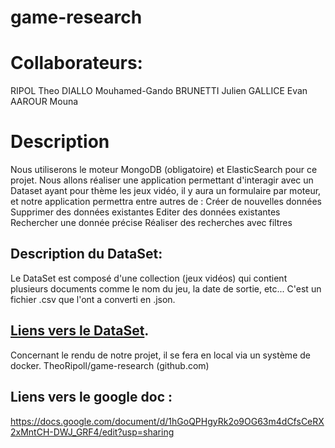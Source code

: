 # game-research

# Collaborateurs: 

RIPOL Theo
DIALLO Mouhamed-Gando
BRUNETTI Julien
GALLICE Evan
AAROUR Mouna

# Description
Nous utiliserons le moteur MongoDB (obligatoire) et ElasticSearch pour ce projet.
Nous allons réaliser une application permettant d'interagir avec un Dataset ayant pour thème les jeux vidéo,  il y aura un formulaire par moteur, et notre application permettra entre autres de : 
Créer de nouvelles données
Supprimer des données existantes
Editer des données existantes
Rechercher une donnée précise
Réaliser des recherches avec filtres

## Description du DataSet: 
Le DataSet est composé d'une collection (jeux vidéos) qui contient plusieurs documents comme le nom du jeu, la date de sortie, etc...
C'est un fichier .csv que l'ont a converti en .json.


## [Liens vers le DataSet](https://www.kaggle.com/datasets/jummyegg/rawg-game-dataset).



Concernant le rendu de notre projet, il se fera en local via un système de docker.
TheoRipoll/game-research (github.com) 

## Liens vers le google doc : 
https://docs.google.com/document/d/1hGoQPHgyRk2o9OG63m4dCfsCeRX2xMntCH-DWJ_GRF4/edit?usp=sharing
